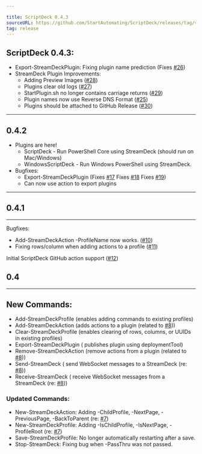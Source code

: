 ```yaml
---

title: ScriptDeck 0.4.3
sourceURL: https://github.com/StartAutomating/ScriptDeck/releases/tag/v0.4.3
tag: release
---
```

## ScriptDeck 0.4.3:
* Export-StreamDeckPlugin: Fixing plugin name prediction (Fixes [#26](https://github.com/StartAutomating/ScriptDeck/issues/26))
* StreamDeck Plugin Improvements:
  * Adding Preview Images ([#28](https://github.com/StartAutomating/ScriptDeck/issues/28))
  * Plugins clear old logs ([#27](https://github.com/StartAutomating/ScriptDeck/issues/27))
  * StartPlugin.sh no longer contains carriage returns ([#29](https://github.com/StartAutomating/ScriptDeck/issues/29))
  * Plugin names now use Reverse DNS Format ([#25](https://github.com/StartAutomating/ScriptDeck/issues/25))
  * Plugins should be attached to GitHub Release ([#30](https://github.com/StartAutomating/ScriptDeck/issues/30))
---

## 0.4.2
* Plugins are here!
  * ScriptDeck - Run PowerShell Core using StreamDeck (should run on Mac/Windows)
  * WindowsScriptDeck - Run Windows PowerShell using StreamDeck.  
* Bugfixes:
  * Export-StreamDeckPlugin (Fixes [#17](https://github.com/StartAutomating/ScriptDeck/issues/17) Fixes [#18](https://github.com/StartAutomating/ScriptDeck/issues/18) Fixes [#19](https://github.com/StartAutomating/ScriptDeck/issues/19))
  * Can now use action to export plugins
---

## 0.4.1
---
Bugfixes:
* Add-StreamDeckAction -ProfileName now works. ([#10](https://github.com/StartAutomating/ScriptDeck/issues/10))
* Fixing rows/column when adding actions to a profile ([#11](https://github.com/StartAutomating/ScriptDeck/issues/11))

Initial ScriptDeck GitHub action support ([#12](https://github.com/StartAutomating/ScriptDeck/issues/12))

## 0.4
---
## New Commands:
* Add-StreamDeckProfile (enables adding commands to existing profiles)
* Add-StreamDeckAction (adds actions to a plugin (related to [#8](https://github.com/StartAutomating/ScriptDeck/issues/8)))
* Clear-StreamDeckProfile (enables clearing of rows, columns, or UUIDs in existing profiles)
* Export-StreamDeckPlugin ( publishes plugin using deploymentTool)
* Remove-StreamDeckAction (remove actions from a plugin (related to [#8](https://github.com/StartAutomating/ScriptDeck/issues/8)))
* Send-StreamDeck ( send WebSocket messages to a StreamDeck (re: [#8](https://github.com/StartAutomating/ScriptDeck/issues/8)))
* Receive-StreamDeck ( receive WebSocket messages from a StreamDeck (re: [#8](https://github.com/StartAutomating/ScriptDeck/issues/8)))

### Updated Commands:
* New-StreamDeckAction: Adding -ChildProfile, -NextPage, -PreviousPage, -BackToParent (re: [#7](https://github.com/StartAutomating/ScriptDeck/issues/7))
* New-StreamDeckProfile:  Adding -IsChildProfile, -IsNextPage, -ProfileRoot (re: [#7](https://github.com/StartAutomating/ScriptDeck/issues/7))
* Save-StreamDeckProfile: No longer automatically restarting after a save.
* Stop-StreamDeck: Fixing bug when -PassThru was not passed.
